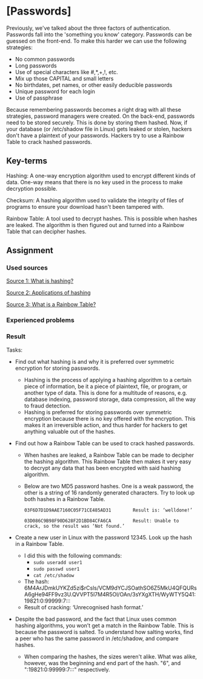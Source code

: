 # [Passwords]
Previously, we've talked about the three factors of authentication. Passwords fall into the 'something you know' category. Passwords can be guessed on the front-end. To make this harder we can use the following strategies:

-   No common passwords
-   Long passwords
-   Use of special characters like #,*,+,!, etc.
-   Mix up those CAPITAL and small letters
-   No birthdates, pet names, or other easily deducible passwords
-   Unique password for each login
-   Use of passphrase

Because remembering passwords becomes a right drag with all these strategies, password managers were created. On the back-end, passwords need to be stored securely. This is done by storing them hashed. Now, if your database (or /etc/shadow file in Linux) gets leaked or stolen, hackers don't have a plaintext of your passwords. Hackers try to use a Rainbow Table to crack hashed passwords.
 
## Key-terms
Hashing: A one-way encryption algorithm used to encrypt different kinds of data. One-way means that there is no key used in the process to make decryption possible.

Checksum: A hashing algorithm used to validate the integrity of files of programs to ensure your download hasn't been tampered with.

Rainbow Table: A tool used to decrypt hashes. This is possible when hashes are leaked. The algorithm is then figured out and turned into a Rainbow Table that can decipher hashes.

## Assignment
### Used sources
[Source 1: What is hashing?](https://builtin.com/articles/what-is-hashing)

[Source 2: Applications of hashing](https://www.geeksforgeeks.org/applications-of-hashing/)

[Source 3: What is a Rainbow Table?](https://www.beyondidentity.com/glossary/rainbow-table-attack)



### Experienced problems


### Result
Tasks:

-	Find out what hashing is and why it is preferred over symmetric encryption for storing passwords.
    -	Hashing is the process of applying a hashing algorithm to a certain piece of information, be it a piece of plaintext, file, or program, or another type of data. This is done for a multitude of reasons, e.g. database indexing, password storage, data compression, all the way to fraud detection. 
    -	Hashing is preferred for storing passwords over symmetric encryption because there is no key offered with the encryption. This makes it an irreversible action, and thus harder for hackers to get anything valuable out of the hashes.   
    
-	Find out how a Rainbow Table can be used to crack hashed passwords.
    -	When hashes are leaked, a Rainbow Table can be made to decipher the hashing algorithm. This Rainbow Table then makes it very easy to decrypt any data that has been encrypted with said hashing algorithm.
    -	Below are two MD5 password hashes. One is a weak password, the other is a string of 16 randomly generated characters. Try to look up both hashes in a Rainbow Table.  

            03F6D7D1D9AAE7160C05F71CE485AD31	 	Result is: ‘welldone!’  

            03D086C9B98F90D628F2D1BD84CFA6CA		Result: Unable to crack, so the result was ‘Not found.’	

-	Create a new user in Linux with the password 12345. Look up the hash in a Rainbow Table.
    -	I did this with the following commands:
        -	```sudo useradd user1```
        -	```sudo passwd user1```
        -	```cat /etc/shadow```
    -	The hash: $6$M4ArJDmkUYKZd5zi$rCsls/VCM9dYCJSOathSO6Z5MkU4QFQURsA6gHe94FF9vz3U.QVVPT5l7M4R5Ol/OAn/3sYXgXTH/WyWTY5Q41:19821:0:99999:7:::
    -	Result of cracking: ‘Unrecognised hash format.’
-	Despite the bad password, and the fact that Linux uses common hashing algorithms, you won’t get a match in the Rainbow Table. This is because the password is salted. To understand how salting works, find a peer who has the same password in /etc/shadow, and compare hashes.
    - When comparing the hashes, the sizes weren't alike. What was alike, however, was the beginning and end part of the hash. "$6$", and ":19821:0:99999:7:::" respectively. 

